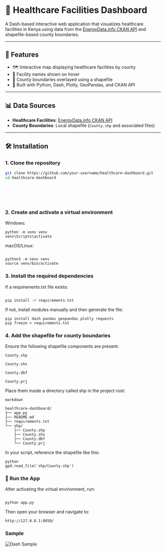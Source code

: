 # 🏥 Healthcare Facilities Dashboard

A Dash-based interactive web application that visualizes healthcare facilities in Kenya using data from the [EnergyData.info CKAN API](https://energydata.info/) and shapefile-based county boundaries.

---

## 📌 Features

- 🗺️ Interactive map displaying healthcare facilities by county  
- 🏥 Facility names shown on hover  
- 🧭 County boundaries overlayed using a shapefile  
- 🐍 Built with Python, Dash, Plotly, GeoPandas, and CKAN API  

---

## 📊 Data Sources

- **Healthcare Facilities**: [EnergyData.info CKAN API](https://energydata.info/)  
- **County Boundaries**: Local shapefile (`County.shp` and associated files)

---

## 🛠 Installation

### 1. Clone the repository

```bash
git clone https://github.com/your-username/healthcare-dashboard.git
cd healthcare-dashboard







```
### 2. Create and activate a virtual environment
Windows:
```
python -m venv venv
venv\Scripts\activate
```
macOS/Linux:
```

python3 -m venv venv
source venv/bin/activate
```
### 3. Install the required dependencies
If a requirements.txt file exists:
```

pip install -r requirements.txt
```
If not, install modules manually and then generate the file:
```
pip install dash pandas geopandas plotly requests
pip freeze > requirements.txt
```
### 4. Add the shapefile for county boundaries

Ensure the following shapefile components are present:
```
County.shp

County.shx

County.dbf

County.prj
```
Place them inside a directory called shp in the project root:
```
markdown

healthcare-dashboard/
├── app.py
├── README.md
├── requirements.txt
└── shp/
    ├── County.shp
    ├── County.shx
    ├── County.dbf
    └── County.prj
```
In your script, reference the shapefile like this:
```
python
gpd.read_file('shp/County.shp')
```
### 🚀 Run the App

After activating the virtual environment, run:
```

python app.py
````
Then open your browser and navigate to:
```
http://127.0.0.1:8050/

```
### Sample


![Dash Sample](https://raw.githubusercontent.com/Issimonmutunga/healthcarefacilities_dash/main/sample.png)






